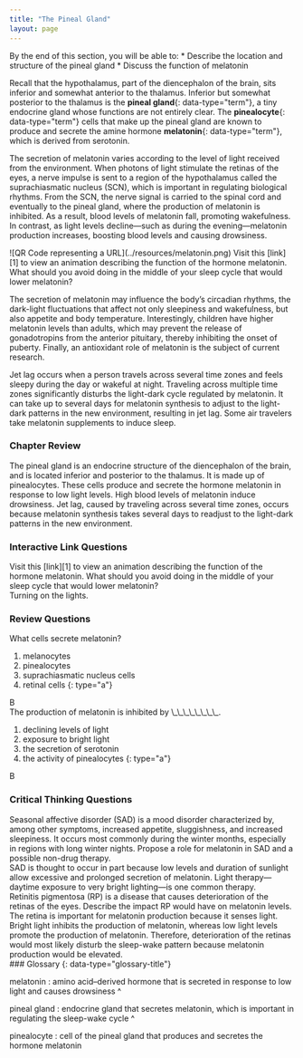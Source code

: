 ```yaml
---
title: "The Pineal Gland"
layout: page
---
```



<div data-type="abstract" markdown="1">
By the end of this section, you will be able to:
* Describe the location and structure of the pineal gland
* Discuss the function of melatonin

</div>

Recall that the hypothalamus, part of the diencephalon of the brain, sits inferior and somewhat anterior to the thalamus. Inferior but somewhat posterior to the thalamus is the **pineal gland**{: data-type="term"}, a tiny endocrine gland whose functions are not entirely clear. The **pinealocyte**{: data-type="term"} cells that make up the pineal gland are known to produce and secrete the amine hormone **melatonin**{: data-type="term"}, which is derived from serotonin.

The secretion of melatonin varies according to the level of light received from the environment. When photons of light stimulate the retinas of the eyes, a nerve impulse is sent to a region of the hypothalamus called the suprachiasmatic nucleus (SCN), which is important in regulating biological rhythms. From the SCN, the nerve signal is carried to the spinal cord and eventually to the pineal gland, where the production of melatonin is inhibited. As a result, blood levels of melatonin fall, promoting wakefulness. In contrast, as light levels decline—such as during the evening—melatonin production increases, boosting blood levels and causing drowsiness.

<div data-type="note" data-has-label="true" class="anatomy interactive" data-label="" markdown="1">
<span data-type="media" data-alt="QR Code representing a URL"> ![QR Code representing a URL](../resources/melatonin.png) </span>
Visit this [link][1] to view an animation describing the function of the hormone melatonin. What should you avoid doing in the middle of your sleep cycle that would lower melatonin?

</div>

The secretion of melatonin may influence the body’s circadian rhythms, the dark-light fluctuations that affect not only sleepiness and wakefulness, but also appetite and body temperature. Interestingly, children have higher melatonin levels than adults, which may prevent the release of gonadotropins from the anterior pituitary, thereby inhibiting the onset of puberty. Finally, an antioxidant role of melatonin is the subject of current research.

Jet lag occurs when a person travels across several time zones and feels sleepy during the day or wakeful at night. Traveling across multiple time zones significantly disturbs the light-dark cycle regulated by melatonin. It can take up to several days for melatonin synthesis to adjust to the light-dark patterns in the new environment, resulting in jet lag. Some air travelers take melatonin supplements to induce sleep.

### Chapter Review

The pineal gland is an endocrine structure of the diencephalon of the brain, and is located inferior and posterior to the thalamus. It is made up of pinealocytes. These cells produce and secrete the hormone melatonin in response to low light levels. High blood levels of melatonin induce drowsiness. Jet lag, caused by traveling across several time zones, occurs because melatonin synthesis takes several days to readjust to the light-dark patterns in the new environment.

### Interactive Link Questions

<div data-type="exercise">
<div data-type="problem" markdown="1">
Visit this [link][1] to view an animation describing the function of the hormone melatonin. What should you avoid doing in the middle of your sleep cycle that would lower melatonin?

</div>
<div data-type="solution" markdown="1">
Turning on the lights.

</div>
</div>

### Review Questions

<div data-type="exercise">
<div data-type="problem" markdown="1">
What cells secrete melatonin?

1.  melanocytes
2.  pinealocytes
3.  suprachiasmatic nucleus cells
4.  retinal cells
{: type="a"}

</div>
<div data-type="solution" markdown="1">
B

</div>
</div>

<div data-type="exercise">
<div data-type="problem" markdown="1">
The production of melatonin is inhibited by \_\_\_\_\_\_\_\_.

1.  declining levels of light
2.  exposure to bright light
3.  the secretion of serotonin
4.  the activity of pinealocytes
{: type="a"}

</div>
<div data-type="solution" markdown="1">
B

</div>
</div>

### Critical Thinking Questions

<div data-type="exercise">
<div data-type="problem" markdown="1">
Seasonal affective disorder (SAD) is a mood disorder characterized by, among other symptoms, increased appetite, sluggishness, and increased sleepiness. It occurs most commonly during the winter months, especially in regions with long winter nights. Propose a role for melatonin in SAD and a possible non-drug therapy.

</div>
<div data-type="solution" markdown="1">
SAD is thought to occur in part because low levels and duration of sunlight allow excessive and prolonged secretion of melatonin. Light therapy—daytime exposure to very bright lighting—is one common therapy.

</div>
</div>

<div data-type="exercise">
<div data-type="problem" markdown="1">
Retinitis pigmentosa (RP) is a disease that causes deterioration of the retinas of the eyes. Describe the impact RP would have on melatonin levels.

</div>
<div data-type="solution" markdown="1">
The retina is important for melatonin production because it senses light. Bright light inhibits the production of melatonin, whereas low light levels promote the production of melatonin. Therefore, deterioration of the retinas would most likely disturb the sleep-wake pattern because melatonin production would be elevated.

</div>
</div>

<div data-type="glossary" markdown="1">
### Glossary
{: data-type="glossary-title"}

melatonin
: amino acid–derived hormone that is secreted in response to low light and causes drowsiness
^

pineal gland
: endocrine gland that secretes melatonin, which is important in regulating the sleep-wake cycle
^

pinealocyte
: cell of the pineal gland that produces and secretes the hormone melatonin

</div>



[1]: http://openstaxcollege.org/l/melatonin
